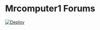 # Mrcomputer1 Forums
[![Deploy](https://www.herokucdn.com/deploy/button.svg)](https://heroku.com/deploy)
